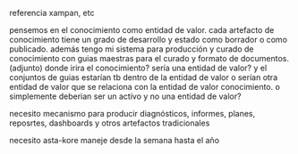 referencia xampan, etc

pensemos en el conocimiento como entidad de valor. 
cada artefacto de conocimiento tiene un grado de desarrollo y estado como borrador o como publicado. además tengo mi sistema para producción y curado de conocimiento con guias maestras para el curado y formato de documentos. (adjunto)
donde irira el conocimiento? sería una entidad de valor? y el conjuntos de guias estarían tb dentro de la entidad de valor o serían otra entidad de valor que se relaciona con la entidad de valor conocimiento. o simplemente deberian ser un activo y no una entidad de valor?



necesito mecanismo para producir diagnósticos, informes, planes, reposrtes, dashboards y otros artefactos tradicionales

necesito asta-kore maneje desde la semana hasta el año
